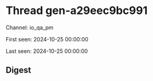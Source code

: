 # Thread gen-a29eec9bc991
Channel: io_qa_pm

First seen: 2024-10-25 00:00:00

Last seen: 2024-10-25 00:00:00

## Digest


